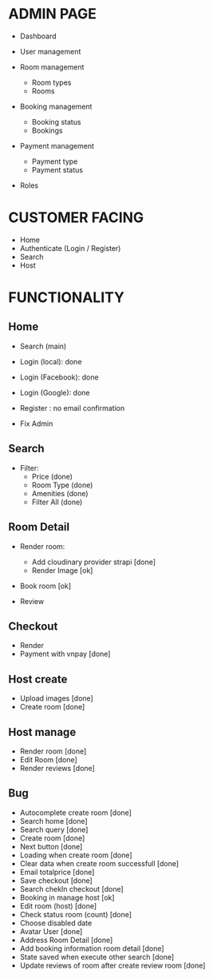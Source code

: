 # ADMIN PAGE

- Dashboard

- User management

- Room management

  - Room types
  - Rooms

- Booking management

  - Booking status
  - Bookings

- Payment management
  - Payment type
  - Payment status
- Roles

# CUSTOMER FACING

- Home
- Authenticate (Login / Register)
- Search
- Host

# FUNCTIONALITY

## Home

- Search (main)
- Login (local): done
- Login (Facebook): done
- Login (Google): done
- Register : no email confirmation

- Fix Admin

## Search

- Filter:
  - Price (done)
  - Room Type (done)
  - Amenities (done)
  - Filter All (done)

## Room Detail

- Render room:
  - Add cloudinary provider strapi [done]
  - Render Image [ok]
- Book room [ok]

- Review

## Checkout

- Render
- Payment with vnpay [done]

## Host create

- Upload images [done]
- Create room [done]

## Host manage

- Render room [done]
- Edit Room [done]
- Render reviews [done]

## Bug

- Autocomplete create room [done]
- Search home [done]
- Search query [done]
- Create room [done]
- Next button [done]
- Loading when create room [done]
- Clear data when create room successfull [done]
- Email totalprice [done]
- Save checkout [done]
- Search chekIn checkout [done]
- Booking in manage host [ok]
- Edit room (host) [done]
- Check status room (count) [done]
- Choose disabled date
- Avatar User [done]
- Address Room Detail [done]
- Add booking information room detail [done]
- State saved when execute other search [done]
- Update reviews of room after create review room [done]
